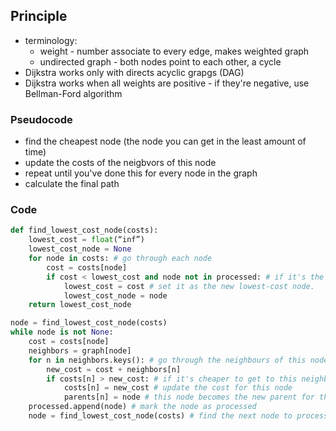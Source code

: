 ## Principle
* terminology:
    * weight - number associate to every edge, makes weighted graph
    * undirected graph - both nodes point to each other, a cycle
* Dijkstra works only with directs acyclic grapgs (DAG)
* Dijkstra works when all weights are positive - if they're negative, use Bellman-Ford algorithm

### Pseudocode
* find the cheapest node (the node you can get in the least amount of time)
* update the costs of the neigbvors of this node
* repeat until you've done this for every node in the graph
* calculate the final path


### Code
```python
def find_lowest_cost_node(costs):
    lowest_cost = float(“inf”)
    lowest_cost_node = None
    for node in costs: # go through each node
        cost = costs[node]
        if cost < lowest_cost and node not in processed: # if it's the lowest so far and hasn't been processed
            lowest_cost = cost # set it as the new lowest-cost node.
            lowest_cost_node = node
    return lowest_cost_node

node = find_lowest_cost_node(costs) 
while node is not None:
    cost = costs[node]
    neighbors = graph[node]
    for n in neighbors.keys(): # go through the neighbours of this node
        new_cost = cost + neighbors[n] 
        if costs[n] > new_cost: # if it's cheaper to get to this neighbour by going through this node
            costs[n] = new_cost # update the cost for this node
            parents[n] = node # this node becomes the new parent for this neighbour
    processed.append(node) # mark the node as processed 
    node = find_lowest_cost_node(costs) # find the next node to process and loop 
```